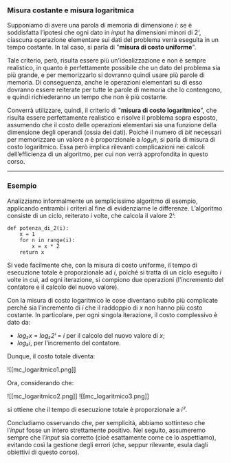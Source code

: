 ### Misura costante e misura logaritmica

Supponiamo di avere una parola di memoria di dimensione *i*: se è soddisfatta l’ipotesi che ogni dato in *input* ha dimensioni minori di 2*ⁱ*, ciascuna operazione elementare sui dati del problema verrà eseguita in un tempo costante. In tal caso, si parla di "**misura di costo uniforme**". 

Tale criterio, però, risulta essere più un'idealizzazione e non è sempre realistico, in quanto è perfettamente possibile che un dato del problema sia più grande, e per memorizzarlo si dovranno quindi usare più parole di memoria. Di conseguenza, anche le operazioni elementari su di esso dovranno essere reiterate per tutte le parole di memoria che lo contengono, e quindi richiederanno un tempo che non è più costante.

Converrà utilizzare, quindi, il criterio di "**misura di costo logaritmico**", che risulta essere perfettamente realistico e risolve il problema sopra esposto, assumendo che il costo delle operazioni elementari sia una funzione della dimensione degli operandi (ossia dei dati). Poiché il numero di *bit* necessari per memorizzare un valore *n* è proporzionale a *log₂n*, si parla di misura di costo logaritmico. Essa però implica rilevanti complicazioni nei calcoli dell’efficienza di un algoritmo, per cui non verrà approfondita in questo corso.
___
### Esempio

Analizziamo informalmente un semplicissimo algoritmo di esempio, applicando entrambi i criteri al fine di evidenziarne le differenze. L’algoritmo consiste di un ciclo, reiterato *i* volte, che calcola il valore 2*ⁱ*:

```
def potenza_di_2(i): 
	x = 1 
	for n in range(i):
		x = x * 2
	return x
```

Si vede facilmente che, con la misura di costo uniforme, il tempo di esecuzione totale è proporzionale ad *i*, poiché si tratta di un ciclo eseguito *i* volte in cui, ad ogni iterazione, si compiono due operazioni (l'incremento del contatore e il calcolo del nuovo valore). 

Con la misura di costo logaritmico le cose diventano subito più complicate perché sia l’incremento di *i* che il raddoppio di *x* non hanno più costo costante. In particolare, per ogni singola iterazione, il costo complessivo è dato da:
- *log₂x* = *log₂2ⁱ* = *i* per il calcolo del nuovo valore di *x*;
- *log₂i*, per l’incremento del contatore.

Dunque, il costo totale diventa:

![[mc_logaritmico1.png]]

Ora, considerando che:

![[mc_logaritmico2.png]]
![[mc_logaritmico3.png]]

si ottiene che il tempo di esecuzione totale è proporzionale a *i²*.

Concludiamo osservando che, per semplicità, abbiamo sottinteso che l’*input* fosse un intero strettamente positivo. Nel seguito, assumeremo sempre che l’*input* sia corretto (cioè esattamente come ce lo aspettiamo), evitando così la gestione degli errori (che, seppur rilevante, esula dagli obiettivi di questo corso).